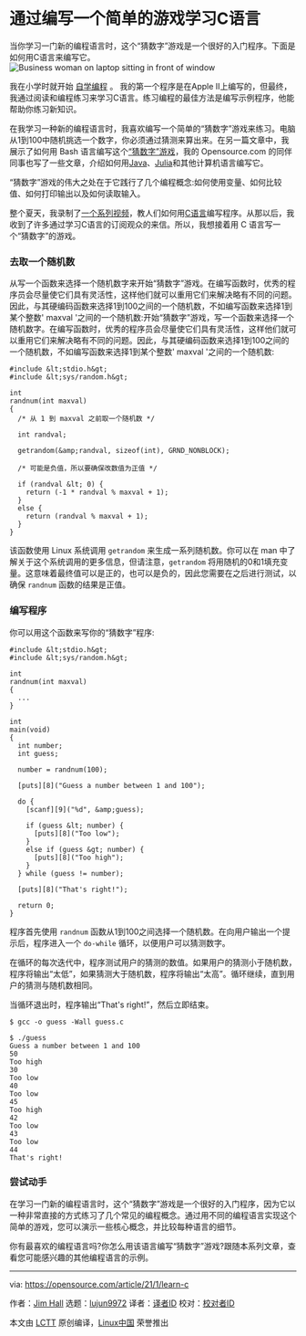 [#]: collector: (lujun9972)
[#]: translator: (qfzy1233 )
[#]: reviewer: ( )
[#]: publisher: ( )
[#]: url: ( )
[#]: subject: (Learn C by writing a simple game)
[#]: via: (https://opensource.com/article/21/1/learn-c)
[#]: author: (Jim Hall https://opensource.com/users/jim-hall)

通过编写一个简单的游戏学习C语言
======
当你学习一门新的编程语言时，这个“猜数字”游戏是一个很好的入门程序。下面是如何用C语言来编写它。
![Business woman on laptop sitting in front of window][1]

我在小学时就开始 [自学编程][2] 。 我的第一个程序是在Apple II上编写的，但最终，我通过阅读和编程练习来学习C语言。练习编程的最佳方法是编写示例程序，他能帮助你练习新知识。

在我学习一种新的编程语言时，我喜欢编写一个简单的“猜数字”游戏来练习。电脑从1到100中随机挑选一个数字，你必须通过猜测来算出来。在另一篇文章中，我展示了如何用 Bash 语言编写这个[“猜数字”游戏][3]，我的 Opensource.com 的同伴同事也写了一些文章，介绍如何用[Java][4]、[Julia][5]和其他计算机语言编写它。

“猜数字”游戏的伟大之处在于它践行了几个编程概念:如何使用变量、如何比较值、如何打印输出以及如何读取输入。

整个夏天，我录制了[一个系列视频][6]，教人们如何用[C语言][7]编写程序。从那以后，我收到了许多通过学习C语言的订阅观众的来信。所以，我想接着用 C 语言写一个“猜数字”的游戏。

### 去取一个随机数

从写一个函数来选择一个随机数字来开始“猜数字”游戏。在编写函数时，优秀的程序员会尽量使它们具有灵活性，这样他们就可以重用它们来解决略有不同的问题。因此，与其硬编码函数来选择1到100之间的一个随机数，不如编写函数来选择1到某个整数' maxval '之间的一个随机数:开始“猜数字”游戏，写一个函数来选择一个随机数字。在编写函数时，优秀的程序员会尽量使它们具有灵活性，这样他们就可以重用它们来解决略有不同的问题。因此，与其硬编码函数来选择1到100之间的一个随机数，不如编写函数来选择1到某个整数' maxval '之间的一个随机数:


```
#include &lt;stdio.h&gt;
#include &lt;sys/random.h&gt;

int
randnum(int maxval)
{
  /* 从 1 到 maxval 之前取一个随机数 */

  int randval;

  getrandom(&amp;randval, sizeof(int), GRND_NONBLOCK);

  /* 可能是负值，所以要确保改数值为正值 */

  if (randval &lt; 0) {
    return (-1 * randval % maxval + 1);
  }
  else {
    return (randval % maxval + 1);
  }
}
```

该函数使用 Linux 系统调用 `getrandom` 来生成一系列随机数。你可以在 man 中了解关于这个系统调用的更多信息，但请注意，`getrandom` 将用随机的0和1填充变量。这意味着最终值可以是正的，也可以是负的，因此您需要在之后进行测试，以确保 `randnum` 函数的结果是正值。

### 编写程序

你可以用这个函数来写你的“猜数字”程序:


```
#include &lt;stdio.h&gt;
#include &lt;sys/random.h&gt;
 
int
randnum(int maxval)
{
  ...
}

int
main(void)
{
  int number;
  int guess;

  number = randnum(100);

  [puts][8]("Guess a number between 1 and 100");

  do {
    [scanf][9]("%d", &amp;guess);

    if (guess &lt; number) {
      [puts][8]("Too low");
    }
    else if (guess &gt; number) {
      [puts][8]("Too high");
    }
  } while (guess != number);

  [puts][8]("That's right!");

  return 0;
}
```

程序首先使用 `randnum` 函数从1到100之间选择一个随机数。在向用户输出一个提示后，程序进入一个 `do-while` 循环，以便用户可以猜测数字。

在循环的每次迭代中，程序测试用户的猜测的数值。如果用户的猜测小于随机数，程序将输出“太低”，如果猜测大于随机数，程序将输出“太高”。循环继续，直到用户的猜测与随机数相同。

当循环退出时，程序输出“That's right!”，然后立即结束。


```
$ gcc -o guess -Wall guess.c

$ ./guess
Guess a number between 1 and 100
50
Too high
30
Too low
40
Too low
45
Too high
42
Too low
43
Too low
44
That's right!
```

### 尝试动手

在学习一门新的编程语言时，这个“猜数字”游戏是一个很好的入门程序，因为它以一种非常直接的方式练习了几个常见的编程概念。通过用不同的编程语言实现这个简单的游戏，您可以演示一些核心概念，并比较每种语言的细节。

你有最喜欢的编程语言吗?你怎么用该语言编写“猜数字”游戏?跟随本系列文章，查看您可能感兴趣的其他编程语言的示例。

--------------------------------------------------------------------------------

via: https://opensource.com/article/21/1/learn-c

作者：[Jim Hall][a]
选题：[lujun9972][b]
译者：[译者ID](https://github.com/译者ID)
校对：[校对者ID](https://github.com/校对者ID)

本文由 [LCTT](https://github.com/LCTT/TranslateProject) 原创编译，[Linux中国](https://linux.cn/) 荣誉推出

[a]: https://opensource.com/users/jim-hall
[b]: https://github.com/lujun9972
[1]: https://opensource.com/sites/default/files/styles/image-full-size/public/lead-images/lenovo-thinkpad-laptop-concentration-focus-windows-office.png?itok=-8E2ihcF (Woman using laptop concentrating)
[2]: https://opensource.com/article/20/8/learn-open-source
[3]: https://opensource.com/article/20/12/learn-bash
[4]: https://opensource.com/article/20/12/learn-java
[5]: https://opensource.com/article/20/12/julia
[6]: https://opensource.com/article/20/8/teaching-c
[7]: https://opensource.com/article/20/8/c-programming-cheat-sheet
[8]: http://www.opengroup.org/onlinepubs/009695399/functions/puts.html
[9]: http://www.opengroup.org/onlinepubs/009695399/functions/scanf.html
